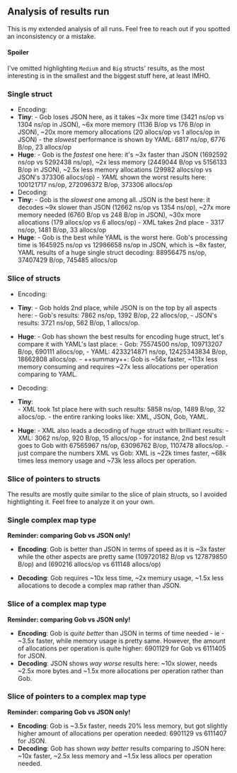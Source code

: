 ## Analysis of results run 

This is my extended analysis of all runs.
Feel free to reach out if you spotted an inconsistency or a mistake.

#### Spoiler
I've omitted highlighting ``Medium`` and ``Big`` structs' results, as the most interesting is in the smallest and the biggest stuff here, at least IMHO.

### Single struct

- Encoding:
- **Tiny**:
        - Gob loses JSON here, as it takes ~3x more time (3421 ns/op vs 1304 ns/op in JSON), ~6x more memory (1136 B/op vs 176 B/op in JSON), ~20x more memory allocations (20 allocs/op vs 1 allocs/op in JSON)
        - the *slowest* performance is shown by YAML: 6817 ns/op, 6776 B/op, 23 allocs/op
- **Huge**:
        - Gob is the *fastest* one here:
         it's ~3x faster than JSON (1692592 ns/op vs 5292438 ns/op),
         ~2x less memory (2449044 B/op vs 5156133 B/op in JSON),
         ~2.5x less memory allocations (29982 allocs/op vs JSON's 373306 allocs/op)
        - *YAML* shown the worst results here: 100121717 ns/op, 272096372 B/op, 373306 allocs/op 
- Decoding:
- **Tiny**:
        - Gob is the *slowest* one among all. JSON is the best here:
         it decodes ~9x slower than JSON (12662 ns/op vs 1354 ns/op),
         ~27x more memory needed (6760 B/op vs 248 B/op in JSON),
         ~30x more allocations (179 allocs/op vs 6 allocs/op)
        - XML takes 2nd place - 3317 ns/op, 1481 B/op, 33 allocs/op
- **Huge**:
        - Gob  is the best while YAML is the worst here.
         Gob's processing time is 1645925 ns/op vs 12986658 ns/op in JSON, which is ~8x faster,
         YAML results of a huge single struct decoding: 88956475 ns/op, 37407429 B/op, 745485 allocs/op


### Slice of structs


- Encoding:
- **Tiny**:
        - Gob holds 2nd place, while JSON is on the top by all aspects here:
            - Gob's results: 7862 ns/op, 1392 B/op, 22 allocs/op,
            - JSON's results: 3721 ns/op,  562 B/op, 1 allocs/op.
- **Huge**:
        - Gob has shown the best results for encoding huge struct, let's compare it with YAML's last place: 
            - Gob: 75574500 ns/op, 109713207 B/op, 690111 allocs/op,
            - YAML: 4233214871 ns/op, 12425343834 B/op, 18662808 allocs/op.
            - ++summary++: Gob is ~56x faster, ~113x less memory consuming and requires ~27x less allocations per operation comparing to YAML.


- Decoding:
- **Tiny**:  
        - XML took 1st place here with such results: 5858 ns/op, 1489 B/op, 32 allocs/op.
        - the entire ranking looks like: XML, JSON, Gob, YAML.
- **Huge**:
        - XML also leads a decoding of huge struct with brilliant results:
            - XML: 3062 ns/op, 920 B/op, 15 allocs/op
            - for instance, 2nd best result goes to Gob with 67565967 ns/op, 63096762 B/op, 1107478 allocs/op.
            - just compare the numbers XML vs Gob: XML is ~22k times faster, ~68k times less memory usage and ~73k less allocs per operation.


### Slice of pointers to structs

The results are mostly quite similar to the slice of plain structs, so I avoided hightlighting it.
Feel free to analyze it on your own.


### Single complex map type
**Reminder: comparing Gob vs JSON only!**

- **Encoding**:
    Gob is better than JSON in terms of speed as it is ~3x faster while the other aspects are pretty same (109720182 B/op vs 127879850 B/op) and (690216 allocs/op vs 611148 allocs/op)

- **Decoding**:
    Gob requires ~10x less time, ~2x memury usage, ~1.5x less allocations to decode a complex map rather than JSON.


### Slice of a complex map type
**Reminder: comparing Gob vs JSON only!**

- **Encoding**:
    Gob is *quite better* than JSON in terms of time needed - ie - ~3.5x faster, while memory usage is pretty same.
    However, the amount of allocations per operation is quite higher: 6901129 for Gob vs 6111405 for JSON.
- **Decoding**:
    JSON shows *way worse* results here: ~10x slower, needs ~2.5x more bytes and ~1.5x more allocations per operation rather than Gob.


### Slice of pointers to a complex map type
**Reminder: comparing Gob vs JSON only!**


- **Encoding**: 
    Gob is ~3.5x faster, needs 20% less memory, but got slightly higher amount of allocations per operation needed: 6901129 vs 6111407 for JSON.
- **Decoding**:
    Gob has shown *way better* results comparing to JSON here: ~10x faster, ~2.5x less memory and ~1.5x less allocs per operation needed.
